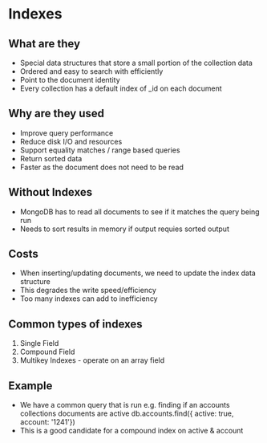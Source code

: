 # Indexes

## What are they

-   Special data structures that store a small portion of the collection data
-   Ordered and easy to search with efficiently
-   Point to the document identity
-   Every collection has a default index of \_id on each document

## Why are they used

-   Improve query performance
-   Reduce disk I/O and resources
-   Support equality matches / range based queries
-   Return sorted data
-   Faster as the document does not need to be read

## Without Indexes

-   MongoDB has to read all documents to see if it matches the query being run
-   Needs to sort results in memory if output requies sorted output

## Costs

-   When inserting/updating documents, we need to update the index data
    structure
-   This degrades the write speed/efficiency
-   Too many indexes can add to inefficiency

## Common types of indexes

1. Single Field
2. Compound Field
3. Multikey Indexes - operate on an array field

## Example

-   We have a common query that is run e.g. finding if an accounts collections
    documents are active db.accounts.find({ active: true, account: '1241'})
-   This is a good candidate for a compound index on active & account
